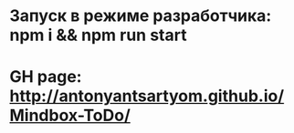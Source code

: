 # Запуск в режиме разработчика: npm i && npm run start
# GH page: http://antonyantsartyom.github.io/Mindbox-ToDo/
